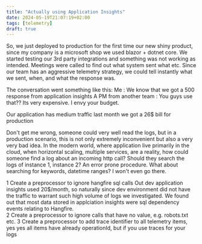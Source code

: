 ```yaml
---
title: "Actually using Application Insights"
date: 2024-05-19T21:07:19+02:00
tags: [telemetry]
draft: true
---
```


So, we just deployed to production for the first time our new shiny product, since my company is a microsoft shop we used blazor + dotnet core. We started testing our 3rd party integrations and something was not working as intended. Meetings were called to find out what system sent what etc. Since our team has an aggressive telemetry strategy, we could tell instantly what we sent, when, and what the response was.

The conversation went something like this:
Me : We know that we got a 500 response from application insights
A PM from another team : You guys use that?? Its very expensive. I envy your budget.

Our application has medium traffic last month we got a 26$ bill for production

Don't get me wrong, someone could very well read the logs, but in a production scenario, this is not only extremely inconvenient but also a very very bad idea.
 In the modern world, where application live primarily in the cloud, when horizontal scaling, multiple services, are a reality, how could someone find a log about an incoming http call? Should they search the logs of instance 1, instance 2? An error prone procedure. What about searching for keywords, datetime ranges? I won't even go there.



1 Create a preprocessor to ignore hangfire sql calls
  Out dev application insights used 20$/month, so naturally since dev environment did not have the traffic to warrant such high volume of logs
  we investigated. We found out that most data stored in applciation insights were sql dependency events relating to Hangfire.  
2 Create a preprocessor to ignore calls that have no value, e.g. robots.txt etc.
3 Create a preprocessor to add trace identifier to all telemetry items, yes yes all items have already operationId, but if you use traces for your logs


